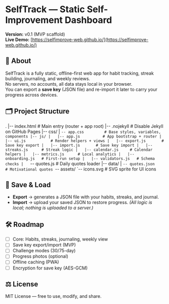 # SelfTrack — Static Self-Improvement Dashboard

**Version:** v0.1 (MVP scaffold)  
**Live Demo:** [https://selfimprove-web.github.io/](https://selfimprove-web.github.io/)

## 📖 About
SelfTrack is a fully static, offline-first web app for habit tracking, streak building, journaling, and weekly reviews.  
No servers, no accounts, all data stays local in your browser.  
You can export a **save key** (JSON file) and re-import it later to carry your progress across devices.

## 🗂️ Project Structure
.
|-- index.html          # Main entry (router + app root)
|-- .nojekyll           # Disable Jekyll on GitHub Pages
|-- css/
|   `-- app.css         # Base styles, variables, components
|-- js/
|   |-- app.js          # App bootstrap + router
|   |-- ui.js           # Render helpers + views
|   |-- export.js       # Save key export
|   |-- import.js       # Save key import
|   |-- streaks.js      # Streak logic
|   |-- calendar.js     # Calendar helpers
|   |-- metrics.js      # Local analytics
|   |-- onboarding.js   # First-run setup
|   |-- validators.js   # Schema checks
|   `-- quotes.js       # Daily quotes loader
|-- data/
|   `-- quotes.json     # Motivational quotes
`-- assets/
    `-- icons.svg       # SVG sprite for UI icons


## 🔑 Save & Load

* **Export** → generates a JSON file with your habits, streaks, and journal.
* **Import** → upload your saved JSON to restore progress.
  *(All logic is local; nothing is uploaded to a server.)*

## 🛠️ Roadmap

* [ ] Core: Habits, streaks, journaling, weekly view
* [ ] Save key export/import (MVP)
* [ ] Challenge modes (30/75-day)
* [ ] Progress photos (optional)
* [ ] Offline caching (PWA)
* [ ] Encryption for save key (AES-GCM)

## ⚖️ License

MIT License — free to use, modify, and share.
